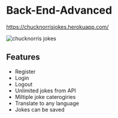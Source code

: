 # Back-End-Advanced
https://chucknorrisjokes.herokuapp.com/

![chucknorris jokes](https://preview.ibb.co/nsRi6T/Ke_pernyo_foto_2018_05_25_14_07_02.png)

## Features
 - Register
 - Login
 - Logout
 - Unlimited jokes from API
 - Miltiple joke caterogiries
 - Translate to any language
 - Jokes can be saved
